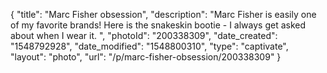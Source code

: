 {
    "title": "Marc Fisher obsession",
    "description": "Marc Fisher is easily one of my favorite brands! Here is the snakeskin bootie - I always get asked about when I wear it. ",
    "photoId": "200338309",
    "date_created": "1548792928",
    "date_modified": "1548800310",
    "type": "captivate",
    "layout": "photo",
    "url": "\/p\/marc-fisher-obsession\/200338309"
}